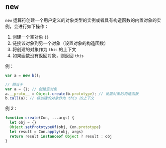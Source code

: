 # `new`

`new` 运算符创建一个用户定义的对象类型的实例或者具有构造函数的内置对象的实例，会进行如下操作：

1. 创建一个空对象 `{}`
2. 链接该对象到另一个对象（设置对象的构造函数）
3. 将创建的对象作为 `this` 的上下文
4. 如果函数没有返回对象，则返回 `this`

例：

```JavaScript
var a = new b();

// 相当于
var a = {}; // 创建空对象
a.__proto__ = Object.create(b.prototype); // 设置对象的构造函数
b.call(a); // 将创建的对象作为 this 的上下文
```

例 2：

```JavaScript
function create(Con, ...args) {
  let obj = {}
  Object.setPrototypeOf(obj, Con.prototype)
  let result = Con.apply(obj, args)
  return result instanceof Object ? result : obj
}
```

